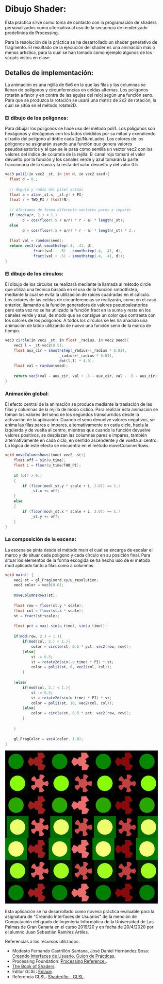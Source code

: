 <h1>Dibujo Shader:</h1>

<p>Esta práctica sirve como toma de contacto con la programación de shaders personalizados como alternativa al uso de la secuencia de renderizado predefinida de Processing.</p>

<p>Para la resolución de la práctica se ha desarrollado un shader generativo de fragmento. El resultado de la ejecución del shader es una animación más o menos artística, para la cual se han tomado como ejemplo algunos de los scripts vistos en clase.</p>

<h2>Detalles de implementación:</h2>

<p>La animación es una rejilla de 6x6 en la que las filas y las columnas se llenan de polígonos y circunferencias en celdas alternas. Los poligonos rotarán a favor y en contra de las agujas del reloj según una función seno. Para que se produzca la rotación se usará una matriz de 2x2 de rotación, la cual se sitúa en el método rotate2D.</p>

<h3>El dibujo de los polígonos:</h3>

<p>Para dibujar los polígonos se hace uso del método poli1. Los polígonos son hexágonos y decágonos con los lados divididos por su mitad y exendiendo el radio del polígono al doble cada 2pi/NumLados. Los colores de los polígonos se asignarán usando una función que genera valores pseudoaleatorios y al que se le pasa como semilla un vector vec2 con los valores del índice de columna de la rejilla. El canal rojo tomará el valor devuelto por la función y los canales verde y azul tomarán la parte fraccionaria de la suma y la resta del valor devuelto y del valor 0.5.</p>

```java
vec3 poli1(in vec2 _st, in int N, in vec2 seed){
  float d = 0.;
  
  // Ángulo y radio del píxel actual
  float a = atan(_st.x, _st.y) + PI;
  float r = TWO_PI / float(N);
  
  // Afectamos de forma diferente sectores pares e impares
  if (mod(a/r, 2.) < 1.)
  		d = cos(floor(.5 + a/r) * r - a) * length(_st);
  else
        d = cos(floor(.5 + a/r) * r - a) * length(_st) * 2.;

  float val = random(seed); 
  return vec3(val-smoothstep(.4, .41, d),
             fract(val - .5) - smoothstep(.4, .41, d),
             fract(val + .5) - smoothstep(.4, .41, d));
}
```
<h3>El dibujo de los círculos:</h3>

<p>El dibujo de los círculos se realizará mediante la llamada al método circle que utiliza una técnica basada en el uso de la función smoothstep, mediante la cual se evita la utilización de raices cuadradas en el cálculo. Los colores de las celdas de circunferencias se realizarán, como en el caso anterior, llamando a la función generadora de valores pseudoaleatorios pero esta vez no se ha utilizado la función fract en la suma  y resta en los canales verde y azul, de modo que se consigue un color que contrasta con los colores de los polígonos. A todos los círculos se les ha añadido una animación de latido utilizando de nuevo una función seno de la marca de tiempo.</p>

```java
vec3 circle(in vec2 _st, in float _radius, in vec2 seed){
    vec2 l = _st-vec2(0.5);
    float aux_cir = smoothstep(_radius-(_radius * 0.01),
                         _radius+(_radius * 0.01),
                         dot(l,l) * 4.0);
    float val = random(seed);
    
    return vec3(val - aux_cir, val + .5 - aux_cir, val - .5 - aux_cir);
}
```

<h3>Animación global:</h3>

<p>El efecto central de la animación se produce mediante la traslación de las filas y columnas de la rejilla de modo cíclico. Para realizar esta animación se toman los valores del seno de los segundos transcurridos desde la activación de la aplicación. Cuando el seno devuelve valores negativos, se anima las filas pares e impares, alternativamente en cada ciclo, hacia la izquierda y de vuelta al centro, mientras que cuando la función devuelve valores positivos, se desplazan las columnas pares e impares, también alternativamente en cada ciclo, en sentido ascendente y de vuelta al centro. La lógica de este efecto se encuentra en el método moveColumnsRows.</p>

```java
void moveColumnsRows(inout vec2 _st){
    float off = sin(u_time);
    float i = floor(u_time/TWO_PI);

    if (off > 0.)
    {
        if (floor(mod(_st.y * scale + i, 2.0)) == 1.)
    		_st.x += off;
    }
    else
    {
        if (floor(mod(_st.x * scale + i, 2.0)) == 1.)
    		_st.y += off;
    }
}
```

<h3>La composición de la escena:</h3>

<p>La escena se pinta desde el método main el cual se encarga de escalar el marco y de situar cada polígono y cada círculo en su posición final. Para situar los elementos de la forma escogida se ha hecho uso de el método mod aplicado tanto a filas como a columnas.</p>

```java
void main() {
    vec2 st = gl_FragCoord.xy/u_resolution;
    vec3 color = vec3(0.0);
    
    moveColumnsRows(st);
    
    float row = floor(st.y * scale);
    float col = floor(st.x * scale);
    st = fract(st*scale);
    
    float pct = max(-sin(u_time), sin(u_time));
    
    if(mod(row, 2.) < 1.){
    	if(mod(col, 2.) < 1.){
            color = circle(st, 0.5 * pct, vec2(row, row));
        }else{
            st -= 0.5;
            st = rotate2d(sin(-u_time) * PI) * st;
            color = poli1(st, 6, vec2(col, col));
        }
         
    }else{
        if(mod(col, 2.) < 1.){
            st -= 0.5;
            st = rotate2d(sin(u_time) * PI) * st;
            color = poli1(st, 10, vec2(col, col));
        }else{
            color = circle(st, 0.5 * pct, vec2(row, row));
        }
        
    }
	
    gl_FragColor = vec4(color, 1.0);
}
```

<div align="center">
	<p><img src="./Dibujo_Shader.gif" alt="Dibujo Shader" /></p>
</div>

<p>Esta aplicación se ha desarrollado como novena práctica evaluable para la asignatura de "Creando Interfaces de Usuarios" de la mención de Computación del grado de Ingeniería Informática de la Universidad de Las Palmas de Gran Canaria en el curso 2019/20 y en fecha de 20/4/2020 por el alumno Juan Sebastián Ramírez Artiles.</p>

<p>Referencias a los recursos utilizados:</p>

- Modesto Fernando Castrillón Santana, José Daniel Hernández Sosa: [Creando Interfaces de Usuario. Guion de Prácticas](https://cv-aep.ulpgc.es/cv/ulpgctp20/pluginfile.php/126724/mod_resource/content/25/CIU_Pr_cticas.pdf).
- Processing Foundation: [Processing Reference.](https://processing.org/reference/).
- [The Book of Shaders](https://thebookofshaders.com/). 
- Editor GLSL: [Enlace](https://thebookofshaders.com/edit.php).
- Referencia GLSL: [Shaderific - GLSL](http://www.shaderific.com/glsl/).
